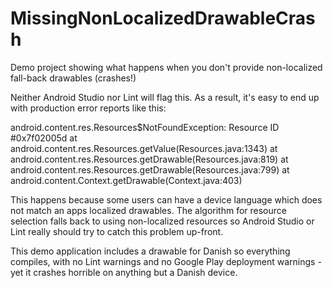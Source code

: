 # MissingNonLocalizedDrawableCrash
Demo project showing what happens when you don't provide non-localized fall-back drawables (crashes!)

Neither Android Studio nor Lint will flag this. As a result, it's easy to end up with production error reports like this:

android.content.res.Resources$NotFoundException: Resource ID #0x7f02005d
	at android.content.res.Resources.getValue(Resources.java:1343)
	at android.content.res.Resources.getDrawable(Resources.java:819)
	at android.content.res.Resources.getDrawable(Resources.java:799)
	at android.content.Context.getDrawable(Context.java:403)
	
This happens because some users can have a device language which does not match an apps localized drawables. The algorithm for resource selection falls back to using non-localized resources so Android Studio or Lint really should try to catch this problem up-front.

This demo application includes a drawable for Danish so everything compiles, with no Lint warnings and no Google Play deployment warnings - yet it crashes horrible on anything but a Danish device.
